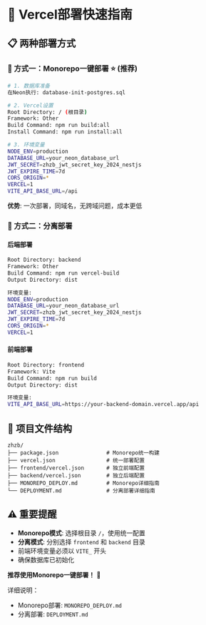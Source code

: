 # 🚀 Vercel部署快速指南

## 📋 两种部署方式

### 🎯 方式一：Monorepo一键部署 ⭐ (推荐)

```bash
# 1. 数据库准备
在Neon执行: database-init-postgres.sql

# 2. Vercel设置
Root Directory: / (根目录)
Framework: Other
Build Command: npm run build:all
Install Command: npm run install:all

# 3. 环境变量
NODE_ENV=production
DATABASE_URL=your_neon_database_url
JWT_SECRET=zhzb_jwt_secret_key_2024_nestjs
JWT_EXPIRE_TIME=7d
CORS_ORIGIN=*
VERCEL=1
VITE_API_BASE_URL=/api
```

**优势**: 一次部署，同域名，无跨域问题，成本更低

### 🔄 方式二：分离部署

#### 后端部署
```bash
Root Directory: backend
Framework: Other
Build Command: npm run vercel-build
Output Directory: dist

环境变量:
NODE_ENV=production
DATABASE_URL=your_neon_database_url
JWT_SECRET=zhzb_jwt_secret_key_2024_nestjs
JWT_EXPIRE_TIME=7d
CORS_ORIGIN=*
VERCEL=1
```

#### 前端部署
```bash
Root Directory: frontend
Framework: Vite
Build Command: npm run build
Output Directory: dist

环境变量:
VITE_API_BASE_URL=https://your-backend-domain.vercel.app/api
```

## 📁 项目文件结构
```
zhzb/
├── package.json               # Monorepo统一构建
├── vercel.json                # 统一部署配置
├── frontend/vercel.json       # 独立前端配置
├── backend/vercel.json        # 独立后端配置
├── MONOREPO_DEPLOY.md         # Monorepo详细指南
└── DEPLOYMENT.md              # 分离部署详细指南
```

## ⚠️ 重要提醒
- **Monorepo模式**: 选择根目录 `/`，使用统一配置
- **分离模式**: 分别选择 `frontend` 和 `backend` 目录
- 前端环境变量必须以 `VITE_` 开头
- 确保数据库已初始化

**推荐使用Monorepo一键部署！** 🎉

详细说明：
- Monorepo部署: `MONOREPO_DEPLOY.md`
- 分离部署: `DEPLOYMENT.md`
